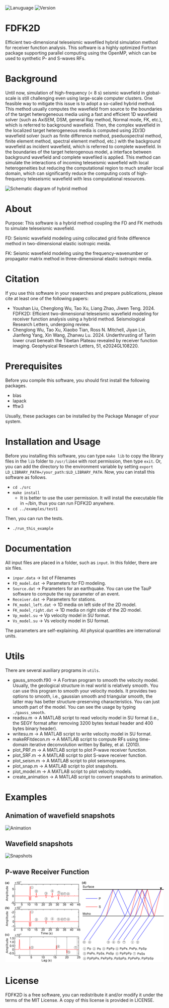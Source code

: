 ![Lanuguage](https://img.shields.io/badge/-Fortran-734f96?logo=fortran)
![Version](https://img.shields.io/static/v1?label=version&message=0.8&color=blue)
# FDFK2D
Efficient two-dimensional teleseismic wavefiled hybrid simulation method for receiver function analysis. This software is a highly optimized Fortran package supporting parallel computing using the OpenMP, which can be used to synthetic P- and S-waves RFs.

# Background
Until now, simulation of high-frequency (< 8 s) seismic wavefield in global-scale is still challenging even using large-scale computer clusters. One feasible way to mitigate this issue is to adopt a so-called hybrid method. This method usually computes the wavefield from source to the boundaries of the target heterogeneous media using a fast and efficient 1D wavefield solver (such as AxiSEM, DSM, general Ray method, Normal mode, FK, etc.), which is referred to background wavefield. Then, the complex wavefield in the localized target heterogeneous media is computed using 2D/3D wavefield solver (such as finite difference method, pseduospectral method, finite element method, spectral element method, etc.) with the background wavefield as incident wavefield, which is referred to complete wavefield. In the boundaries of the target heterogenous model, a interface between background wavefield and complete wavefiled is applied. This method can simulate the interactions of incoming teleseismic wavefield with local heterogeneities but reducing the computational region to much smaller local domain, which can significantly reduce the computing costs of high-frequency teleseismic wavefield with less computational resources. 

![Schematic diagram of hybrid method](https://github.com/YoushanLiu/FDFK2D/blob/master/images/Hybrid%20method.png)

# About
Purpose: This software is a hybrid method coupling the FD and FK methods to simulate teleseismic wavefield.

FD: Seismic wavefield modeling using collocated grid finite difference method in two-dimensional elastic isotropic meida.

FK: Seismic wavefield modeling using the frequency-wavenumber or propagator matrix method in three-dimensional elastic isotropic media.

# Citation
If you use this software in your researches and prepare publications, please cite at least one of the following papers:

- Youshan Liu, Chenglong Wu, Tao Xu, Liang Zhao, Jiwen Teng. 2024. FDFK2D: Efficient two-dimensional teleseismic wavefield modeling
   for receiver function analysis using a hybrid method. Seismological Research Letters, undergoing review.
- Chenglong Wu, Tao Xu, Xiaobo Tian, Ross N. Mitchell, Jiyan Lin, Jianfeng Yang, Xin Wang, Zhanwu Lu. 2024. Underthrusting of Tarim
   lower crust beneath the Tibetan Plateau revealed by receiver function imaging. Geophysical Research Letters, 51, e2024GL108220.

# Prerequisites
Before you compile this software, you should first install the following packages.
- blas
- lapack
- fftw3

Usually, these packages can be installed by the Package Manager of your system.

# Installation and Usage
Before you installing this software, you can type `make lib` to copy the library files in the `lib` folder to `/usr/lib64` with root permission, then type `exit`.
Or, you can add the directory to the environment variable by setting `export LD_LIBRARY_PATH=/your_path:$LD_LIBRARY_PATH`.
Now, you can install this software as follows.
- `cd ./src`
- `make install`
   - It is better to use the user permission. It will install the executable file in ~/bin, thus you can run FDFK2D anywhere.
- `cd ../examples/test1`

Then, you can run the tests.
- `./run_this_example`

# Documentation
All input files are placed in a folder, such as `input`.
In this folder, there are six files.
- `inpar.data`         -> list of Filenames
- `FD_model.dat`       -> Parameters for FD modeling.
- `Source.dat`         -> Parameters for an earthquake. You can use the TauP software to compute the ray parameter of an event.
- `Receiver.dat`       -> Parameters for stations.
- `FK_model_left.dat`  -> 1D media on left side of the 2D model.
- `FK_model_right.dat` -> 1D media on right side of the 2D model.
- `Vp_model.su`        -> Vp velocity model in SU format.
- `Vs_model.su`        -> Vs velocity model in SU format.

The parameters are self-explaining. All physical quantities are international units.

# Utils
There are several auxiliary programs in `utils`.
- gauss_smooth.f90 -> A Fortran program to smooth the velocity model. Usually, the geological structure in real world is relatively smooth. You can use this program to smooth your velocity models. It provides two options to smooth, i.e., gaussian smooth and triangular smooth, the latter may has better structure-preserving characteristics. You can just smooth part of the model. You can see the usage by typing `./gauss_smooth`.
- readsu.m         -> A MATLAB script to read velocity model in SU format (i.e., the SEGY format after removing 3200 bytes textual header and 400 bytes binary header).
- writesu.m        -> A MATLAB script to write velocity model in SU format.
- makeRFitdecon.m  -> A MATLAB script to compute RFs using time-domain iterative deconvolution written by Bailey, et al. (2010).
- plot_PRF.m       -> A MATLAB script to plot P-wave receiver function.
- plot_SRF.m       -> A MATLAB script to plot S-wave receiver function.
- plot_seism.m     -> A MATLAB script to plot seismograms.
- plot_snap.m      -> A MATLAB script to plot snapshots.
- plot_model.m     -> A MATLAB script to plot velocity models.
- create_animation -> A MATLAB script to convert snapshots to animation.

# Examples
## Animation of wavefield snapshots
![Animation](https://github.com/YoushanLiu/FDFK2D/blob/master/images/Altyn.gif)


## Wavefield snapshots
![Snapshots](https://github.com/YoushanLiu/FDFK2D/blob/master/images/snapshots.png)


## P-wave Receiver Function
![PRF](https://github.com/YoushanLiu/FDFK2D/blob/master/images/PRF.png)


# License
FDFK2D is a free software, you can redistribute it and/or modify it under the terms of the MIT License. A copy of this license is provided in LICENSE.
